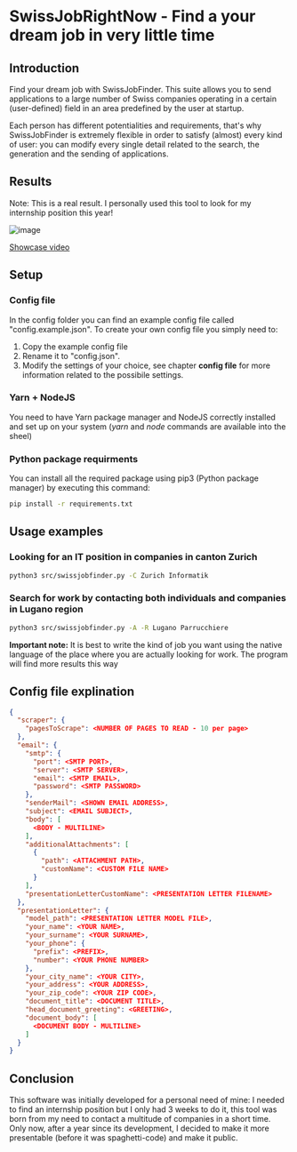 # SwissJobRightNow - Find a your dream job in very little time

## Introduction

Find your dream job with SwissJobFinder. This suite allows you to send applications to a large number of Swiss companies operating in a certain (user-defined) field in an area predefined by the user at startup.

Each person has different potentialities and requirements, that's why SwissJobFinder is extremely flexible in order to satisfy (almost) every kind of user: you can modify every single detail related to the search, the generation and the sending of applications.

## Results

Note: This is a real result. I personally used this tool to look for my internship position this year!

![image](https://user-images.githubusercontent.com/37295664/159128276-33a0bf00-8fb9-405a-bb51-f8776cb1db18.png)

[Showcase video](https://youtu.be/RpG3AMH7UDQ)

## Setup

### Config file

In the config folder you can find an example config file called "config.example.json". To create your own config file you simply need to:

1. Copy the example config file
2. Rename it to "config.json".
3. Modify the settings of your choice, see chapter **config file** for more information related to the possibile settings.

### Yarn + NodeJS

You need to have Yarn package manager and NodeJS correctly installed and set up on your system (*yarn* and *node* commands are available into the sheel)

### Python package requirments

You can install all the required package using pip3 (Python package manager) by executing this command:

```bash
pip install -r requirements.txt
```

## Usage examples

### Looking for an IT position in companies in canton Zurich

```bash
python3 src/swissjobfinder.py -C Zurich Informatik
```

### Search for work by contacting both individuals and companies in Lugano region

```bash
python3 src/swissjobfinder.py -A -R Lugano Parrucchiere
```

**Important note:** It is best to write the kind of job you want using the native language of the place where you are actually looking for work. The program will find more results this way

## Config file explination

```json
{
  "scraper": {
    "pagesToScrape": <NUMBER OF PAGES TO READ - 10 per page>
  },
  "email": {
    "smtp": {
      "port": <SMTP PORT>,
      "server": <SMTP SERVER>,
      "email": <SMTP EMAIL>,
      "password": <SMTP PASSWORD>
    },
    "senderMail": <SHOWN EMAIL ADDRESS>,
    "subject": <EMAIL SUBJECT>,
    "body": [
      <BODY - MULTILINE>
    ],
    "additionalAttachments": [
      {
        "path": <ATTACHMENT PATH>,
        "customName": <CUSTOM FILE NAME>
      }
    ],
    "presentationLetterCustomName": <PRESENTATION LETTER FILENAME>
  },
  "presentationLetter": {
    "model_path": <PRESENTATION LETTER MODEL FILE>,
    "your_name": <YOUR NAME>,
    "your_surname": <YOUR SURNAME>,
    "your_phone": {
      "prefix": <PREFIX>,
      "number": <YOUR PHONE NUMBER>
    },
    "your_city_name": <YOUR CITY>,
    "your_address": <YOUR ADDRESS>,
    "your_zip_code": <YOUR ZIP CODE>,
    "document_title": <DOCUMENT TITLE>,
    "head_document_greeting": <GREETING>,
    "document_body": [
      <DOCUMENT BODY - MULTILINE>
    ]
  }
}
```

## Conclusion

This software was initially developed for a personal need of mine: I needed to find an internship position but I only had 3 weeks to do it, this tool was born from my need to contact a multitude of companies in a short time. Only now, after a year since its development, I decided to make it more presentable (before it was spaghetti-code) and make it public.
